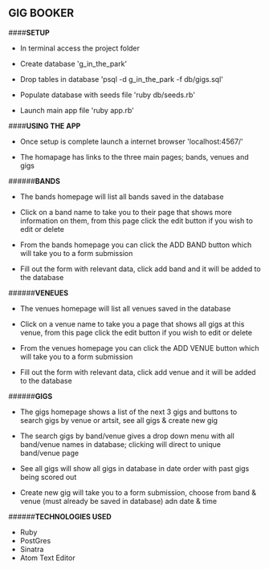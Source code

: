 ## __GIG BOOKER__


####__SETUP__

* In terminal access the project folder

* Create database 'g_in_the_park'

* Drop tables in database 'psql -d g_in_the_park -f db/gigs.sql'

* Populate database with seeds file 'ruby db/seeds.rb'

* Launch main app file 'ruby app.rb'

####__USING THE APP__

* Once setup is complete launch a internet browser 'localhost:4567/'

* The homapage has links to the three main pages; bands, venues and gigs

######__BANDS__

* The bands homepage will list all bands saved in the database

* Click on a band name to take you to their page that shows more information on them, from this page click the edit button if you wish to edit or delete

* From the bands homepage you can click the ADD BAND button which will take you to a form submission

* Fill out the form with relevant data, click add band and it will be added to the database

######__VENEUES__

* The venues homepage will list all venues saved in the database

* Click on a venue name to take you a page that shows all gigs at this venue, from this page click the edit button if you wish to edit or delete

* From the venues homepage you can click the ADD VENUE button which will take you to a form submission

* Fill out the form with relevant data, click add venue and it will be added to the database

######__GIGS__

* The gigs homepage shows a list of the next 3 gigs and buttons to search gigs by venue or artsit, see all gigs & create new gig

* The search gigs by band/venue gives a drop down menu with all band/venue names in database; clicking will direct to unique band/venue page

* See all gigs will show all gigs in database in date order with past gigs being scored out

* Create new gig will take you to a form submission, choose from band & venue (must already be saved in database) adn date & time

######__TECHNOLOGIES USED__

* Ruby
* PostGres
* Sinatra
* Atom Text Editor
